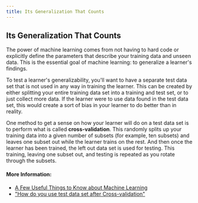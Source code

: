 ```yaml
---
title: Its Generalization That Counts
---
```

## Its Generalization That Counts

The power of machine learning comes from not having to hard code or explicitly
define the parameters that describe your training data and unseen data. This is
the essential goal of machine learning: to generalize a learner's findings.

To test a learner's generalizability, you'll want to have a separate test data
set that is not used in any way in training the learner. This can be created by
either splitting your entire training data set into a training and test set, or
to just collect more data. If the learner were to use data found in the test
data set, this would create a sort of bias in your learner to do better than in
reality.

One method to get a sense on how your learner will do on a test data set is to
perform what is called **cross-validation**. This randomly splits up your
training data into a given number of subsets (for example, ten subsets) and
leaves one subset out while the learner trains on the rest. And then once the
learner has been trained, the left out data set is used for testing. This
training, leaving one subset out, and testing is repeated as you rotate through
the subsets.

#### More Information:

- [A Few Useful Things to Know about Machine Learning](https://homes.cs.washington.edu/~pedrod/papers/cacm12.pdf)
- ["How do you use test data set after Cross-validation"](https://stats.stackexchange.com/a/153058/132399)
